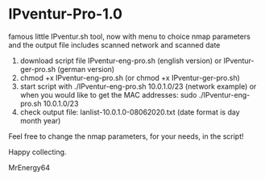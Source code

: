 # IPventur-Pro-1.0
famous little IPventur.sh tool, now with menu to choice nmap parameters and the output file includes scanned network and scanned date

1. download script file IPventur-eng-pro.sh (english version) or IPventur-ger-pro.sh (german version)
2. chmod +x IPventur-eng-pro.sh (or chmod +x IPventur-ger-pro.sh)
3. start script with ./IPventur-eng-pro.sh 10.0.1.0/23 (network example) or when you would like to get the MAC addresses:
   sudo ./IPventur-eng-pro.sh 10.0.1.0/23
4. check output file: lanlist-10.0.1.0-08062020.txt  (date format is day month year)

Feel free to change the nmap parameters, for your needs, in the script!

Happy collecting.

MrEnergy64


